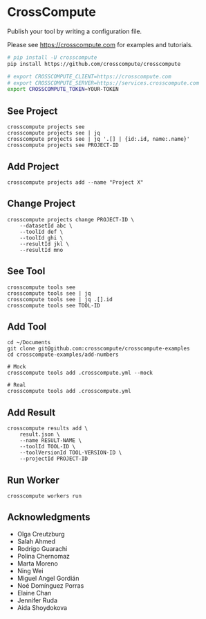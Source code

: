 # CrossCompute

Publish your tool by writing a configuration file.

Please see https://crosscompute.com for examples and tutorials.

```bash
# pip install -U crosscompute
pip install https://github.com/crosscompute/crosscompute

# export CROSSCOMPUTE_CLIENT=https://crosscompute.com
# export CROSSCOMPUTE_SERVER=https://services.crosscompute.com
export CROSSCOMPUTE_TOKEN=YOUR-TOKEN
```

## See Project

```
crosscompute projects see
crosscompute projects see | jq
crosscompute projects see | jq '.[] | {id:.id, name:.name}'
crosscompute projects see PROJECT-ID
```

## Add Project

```
crosscompute projects add --name "Project X"
```

## Change Project

```
crosscompute projects change PROJECT-ID \
    --datasetId abc \
    --toolId def \
    --toolId ghi \
    --resultId jkl \
    --resultId mno
```

## See Tool

```
crosscompute tools see
crosscompute tools see | jq
crosscompute tools see | jq .[].id
crosscompute tools see TOOL-ID
```

## Add Tool

```
cd ~/Documents
git clone git@github.com:crosscompute/crosscompute-examples
cd crosscompute-examples/add-numbers

# Mock
crosscompute tools add .crosscompute.yml --mock

# Real
crosscompute tools add .crosscompute.yml
```

## Add Result

```
crosscompute results add \
    result.json \
    --name RESULT-NAME \
    --toolId TOOL-ID \
    --toolVersionId TOOL-VERSION-ID \
    --projectId PROJECT-ID
```

## Run Worker

```
crosscompute workers run
```

## Acknowledgments

- Olga Creutzburg
- Salah Ahmed
- Rodrigo Guarachi
- Polina Chernomaz
- Marta Moreno
- Ning Wei
- Miguel Angel Gordián
- Noé Domínguez Porras
- Elaine Chan
- Jennifer Ruda
- Aida Shoydokova

